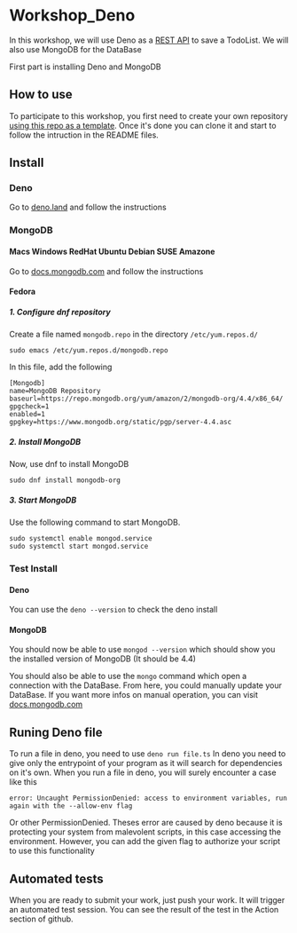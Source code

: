 # Workshop_Deno

In this workshop, we will use Deno as a [REST API](https://www.redhat.com/fr/topics/api/what-is-a-rest-api) to save a TodoList. We will also use MongoDB for the DataBase

First part is installing Deno and MongoDB

## How to use
To participate to this workshop, you first need to create your own repository [using this repo as a template](https://docs.github.com/en/github/creating-cloning-and-archiving-repositories/creating-a-repository-from-a-template). Once it's done you can clone it and start to follow the intruction in the README files.

## Install

### Deno
Go to [deno.land](https://deno.land/#installation) and follow the instructions

### MongoDB

#### Macs Windows RedHat Ubuntu Debian SUSE Amazone
Go to [docs.mongodb.com](https://docs.mongodb.com/manual/administration/install-community/) and follow the instructions

#### Fedora

##### 1. Configure dnf repository

Create a file named `mongodb.repo` in the directory `/etc/yum.repos.d/`
```
sudo emacs /etc/yum.repos.d/mongodb.repo
```

In this file, add the following
```
[Mongodb]
name=MongoDB Repository
baseurl=https://repo.mongodb.org/yum/amazon/2/mongodb-org/4.4/x86_64/
gpgcheck=1
enabled=1
gpgkey=https://www.mongodb.org/static/pgp/server-4.4.asc
```

##### 2. Install MongoDB

Now, use dnf to install MongoDB
```
sudo dnf install mongodb-org
```

##### 3. Start MongoDB

Use the following command to start MongoDB.
```
sudo systemctl enable mongod.service
sudo systemctl start mongod.service
```

### Test Install

#### Deno

You can use the `deno --version` to check the deno install

#### MongoDB

You should now be able to use `mongod --version` which should show you the installed version of MongoDB (It should be 4.4)

You should also be able to use the `mongo` command which open a connection with the DataBase. From here, you could manually update your DataBase.
If you want more infos on manual operation, you can visit [docs.mongodb.com](https://docs.mongodb.com/manual/crud/)

## Runing Deno file

To run a file in deno, you need to use
`deno run file.ts`
In deno you need to give only the entrypoint of your program as it will search for dependencies on it's own.
When you run a file in deno, you will surely encounter a case like this
```
error: Uncaught PermissionDenied: access to environment variables, run again with the --allow-env flag
```
Or other PermissionDenied. Theses error are caused by deno because it is protecting your system from malevolent scripts, in this case accessing the environment. However, you can add the given flag to authorize your script to use this functionality

## Automated tests

When you are ready to submit your work, just push your work. It will trigger an automated test session. You can see the result of the test in the Action section of github.
